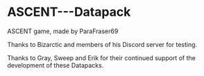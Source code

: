 # ASCENT---Datapack
ASCENT game, made by ParaFraser69

Thanks to Bizarctic and members of his Discord server for testing.

Thanks to Gray, Sweep and Erik for their continued support of the development of these Datapacks.
